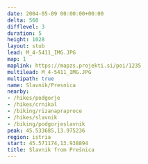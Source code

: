 ```yaml
---
date: 2004-05-09 00:00:00+00:00
delta: 560
difflevel: 3
duration: 5
height: 1028
layout: stub
lead: M_4-5411_IMG.JPG
map: 1
maplink: https://mapzs.projekti.si/poi/1235
multilead: M_4-5411_IMG.JPG
multipath: true
name: Slavnik/Presnica
nearby:
- /hikes/podgorje
- /hikes/crnikal
- /biking/rizanapraproce
- /hikes/slavnik
- /biking/podgorjeslavnik
peak: 45.533685,13.975236
region: istria
start: 45.571174,13.938894
title: Slavnik from Prešnica
---
```

